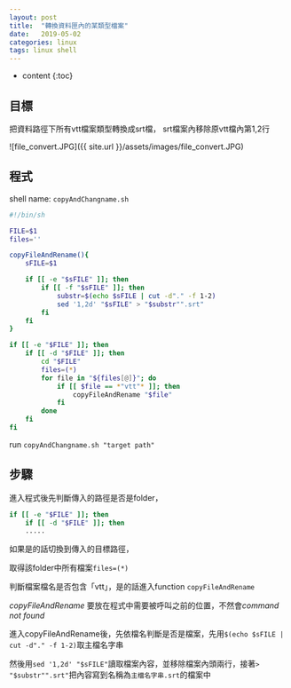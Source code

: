 ```yaml
---
layout: post
title:  "轉換資料匣內的某類型檔案"
date:   2019-05-02
categories: linux
tags: linux shell
---
```


* content
{:toc}

## 目標

把資料路徑下所有vtt檔案類型轉換成srt檔，
srt檔案內移除原vtt檔內第1,2行

![file_convert.JPG]({{ site.url }}/assets/images/file_convert.JPG)


## 程式

shell name: `copyAndChangname.sh`

```bash
#!/bin/sh

FILE=$1
files=''

copyFileAndRename(){
    sFILE=$1

    if [[ -e "$sFILE" ]]; then 
        if [[ -f "$sFILE" ]]; then 
            substr=$(echo $sFILE | cut -d"." -f 1-2)
            sed '1,2d' "$sFILE" > "$substr"".srt"
        fi 
    fi
}

if [[ -e "$FILE" ]]; then 
    if [[ -d "$FILE" ]]; then 
        cd "$FILE"
        files=(*)
        for file in "${files[@]}"; do            
            if [[ $file == *"vtt"* ]]; then
                copyFileAndRename "$file"
            fi
        done
    fi 
fi
```

run `copyAndChangname.sh "target path"`

## 步驟

進入程式後先判斷傳入的路徑是否是folder，

```bash
if [[ -e "$FILE" ]]; then 
    if [[ -d "$FILE" ]]; then 
    .....    
```

如果是的話切換到傳入的目標路徑，

取得該folder中所有檔案`files=(*)`

判斷檔案檔名是否包含「vtt」，是的話進入function `copyFileAndRename`

*copyFileAndRename* 要放在程式中需要被呼叫之前的位置，不然會*command not found*

進入copyFileAndRename後，先依檔名判斷是否是檔案，先用`$(echo $sFILE | cut -d"." -f 1-2)`取主檔名字串

然後用`sed '1,2d' "$sFILE"`讀取檔案內容，並移除檔案內頭兩行，接著`> "$substr"".srt"`把內容寫到名稱為`主檔名字串.srt`的檔案中

